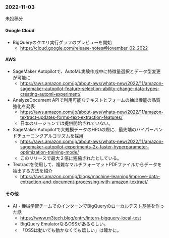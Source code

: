 
### 2022-11-03

未投稿分

#### Google Cloud

- BigQueryのクエリ実行グラフのプレビューを開始
  - https://cloud.google.com/release-notes#November_02_2022

#### AWS

- SageMaker Autopilotで、AutoML実験作成中に特徴量選択とデータ型変更が可能に
  - https://aws.amazon.com/jp/about-aws/whats-new/2022/11/amazon-sagemaker-autopilot-feature-selection-ability-change-data-types-creating-automl-experiment/
- AnalyzeDocument APIで利用可能なテキストとフォームの抽出機能の品質強化を発表
  - https://aws.amazon.com/jp/about-aws/whats-new/2022/11/amazon-textract-updates-forms-text-extraction-features/
  - 日本のリージョンでは提供開始されていない。
- SageMaker Autopilotで大規模データのHPOの際に、最先端のハイパーバンドチューニングアルゴリズムを採用
  - https://aws.amazon.com/jp/about-aws/whats-new/2022/11/amazon-sagemaker-autopilot-experiments-2x-faster-hyperparameter-optimization-training-mode/
  - このリリースで最大２倍に短縮されたとしている。
- Textractを使用して、複雑なマルチフォーマットPDFファイルからデータを抽出する方法を紹介
  - https://aws.amazon.com/jp/blogs/machine-learning/improve-data-extraction-and-document-processing-with-amazon-textract/

#### その他

- AI・機械学習チームでのインターンでBigQueryのローカルテスト基盤を作った話
  - https://www.m3tech.blog/entry/intern-bigquery-local-test
  - BigQuery EmulatorなるOSSがあるらしい。
  - 「OSSは動いても動かなくても嬉しい」は確かに。
